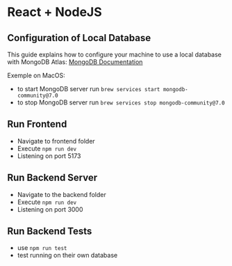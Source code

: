 # React + NodeJS

## Configuration of Local Database

This guide explains how to configure your machine to use a local database with MongoDB Atlas:
[MongoDB Documentation](https://www.mongodb.com/docs/manual/administration/configuration/#std-label-base-config)

Exemple on MacOS:

- to start MongoDB server run `brew services start mongodb-community@7.0`
- to stop MongoDB server run `brew services stop mongodb-community@7.0`

## Run Frontend

- Navigate to frontend folder
- Execute `npm run dev`
- Listening on port 5173

## Run Backend Server

- Navigate to the backend folder
- Execute `npm run dev`
- Listening on port 3000

## Run Backend Tests

- use `npm run test`
- test running on their own database
